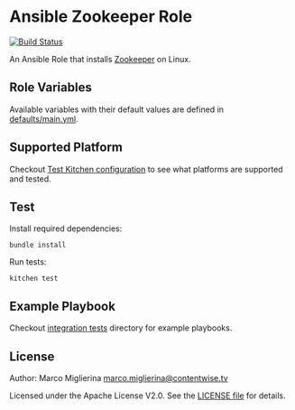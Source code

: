 # Ansible Zookeeper Role
[![Build Status](https://travis-ci.org/ContentWise/ansible-zookeeper.svg?branch=master)](https://travis-ci.org/ContentWise/ansible-zookeeper)

An Ansible Role that installs [Zookeeper](http://zookeeper.apache.org) on Linux.

## Role Variables

Available variables with their default values are defined in [defaults/main.yml](defaults/main.yml).

## Supported Platform

Checkout [Test Kitchen configuration](.kitchen.yml) to see what platforms are supported and tested.

## Test

Install required dependencies:

	bundle install

Run tests:

	kitchen test

## Example Playbook

Checkout [integration tests](test/integration) directory for example playbooks.

## License

Author: Marco Miglierina <marco.miglierina@contentwise.tv>

Licensed under the Apache License V2.0. See the [LICENSE file](LICENSE) for details.
